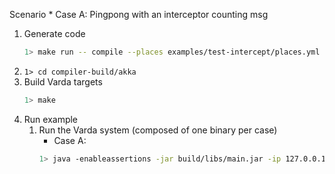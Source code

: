 Scenario
    * Case A: Pingpong with an interceptor counting msg 

1. Generate code
    ```bash
    1> make run -- compile --places examples/test-intercept/places.yml --targets examples/test-intercept/targets.yml --filename examples/test-intercept/test.varch --impl examples/test-intercept/test.vimpl --provenance 0
    ```
2. ```1> cd compiler-build/akka```
3. Build Varda targets
    ```bash
    1> make
    ```
4. Run example
    1. Run the Varda system (composed of one binary per case)
        * Case A:
        ```bash
        1> java -enableassertions -jar build/libs/main.jar -ip 127.0.0.1 -p 25520 -s akka://systemProject_name@127.0.0.1:25520 -l 8080 -vp placeA 
        ```